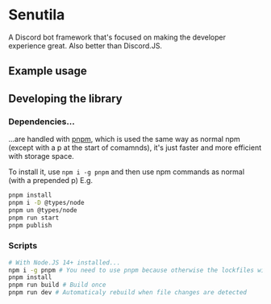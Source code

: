 # Senutila

A Discord bot framework that's focused on making the developer experience great. Also better than Discord.JS.

## Example usage



## Developing the library

### Dependencies...

...are handled with [pnpm](https://pnpm.io/), which is used the same way as normal npm (except with a p at the start of comamnds), it's just faster and more efficient with storage space.

To install it, use `npm i -g pnpm` and then use npm commands as normal (with a prepended p)
E.g.

```bash
pnpm install
pnpm i -D @types/node
pnpm un @types/node
pnpm run start
pnpm publish
```

### Scripts

```bash
# With Node.JS 14+ installed...
npm i -g pnpm # You need to use pnpm because otherwise the lockfiles will mess up
pnpm install
pnpm run build # Build once
pnpm run dev # Automaticaly rebuild when file changes are detected
```
